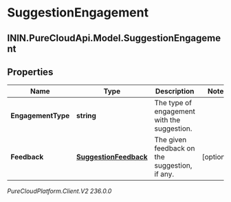 # SuggestionEngagement

## ININ.PureCloudApi.Model.SuggestionEngagement

## Properties

|Name | Type | Description | Notes|
|------------ | ------------- | ------------- | -------------|
| **EngagementType** | **string** | The type of engagement with the suggestion. | |
| **Feedback** | [**SuggestionFeedback**](SuggestionFeedback) | The given feedback on the suggestion, if any. | [optional] |



_PureCloudPlatform.Client.V2 236.0.0_
